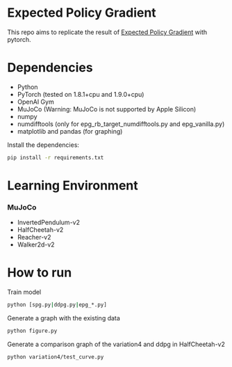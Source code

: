 # Expected Policy Gradient

This repo aims to replicate the result of [Expected Policy Gradient](https://arxiv.org/abs/1706.05374) with pytorch.

# Dependencies

- Python
- PyTorch (tested on 1.8.1+cpu and 1.9.0+cpu)
- OpenAI Gym
- MuJoCo (Warning: MuJoCo is not supported by Apple Silicon)
- numpy
- numdifftools (only for epg\_rb\_target\_numdifftools.py and epg\_vanilla.py)
- matplotlib and pandas (for graphing)

Install the dependencies:

```bash
pip install -r requirements.txt
```

# Learning Environment

### MuJoCo

- InvertedPendulum-v2
- HalfCheetah-v2
- Reacher-v2
- Walker2d-v2

# How to run

Train model

```bash
python [spg.py|ddpg.py|epg_*.py]
```

Generate a graph with the existing data

```bash
python figure.py
```

Generate a comparison graph of the variation4 and ddpg in HalfCheetah-v2

```bash
python variation4/test_curve.py
```
